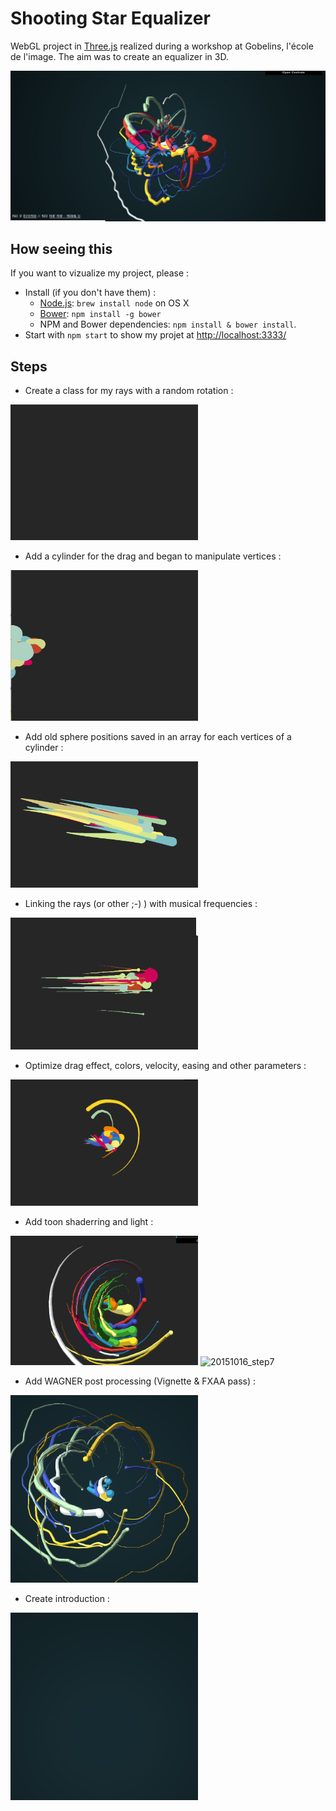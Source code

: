# Shooting Star Equalizer

WebGL project in [Three.js](http://threejs.org) realized during a workshop at Gobelins, l'école de l'image. The aim was to create an equalizer in 3D.

<img alt="Screenshot" src="https://github.com/Jeremboo/shootingStarEqualizer/blob/master/images/screenshot.jpg?raw=true">

## How seeing this

If you want to vizualize my project, please :

* Install (if you don't have them) :
    * [Node.js](http://nodejs.org): `brew install node` on OS X
    * [Bower](http://bower.io): `npm install -g bower`
    * NPM and Bower dependencies: `npm install & bower install`.
* Start with `npm start` to show my projet at [http://localhost:3333/](http://localhost:3333/)

## Steps 



- Create a class for my rays with a random rotation :

<img alt="20151012_step1" src="https://github.com/Jeremboo/shootingStarEqualizer/blob/master/gifs/20151012_step1.gif?raw=true" width="300">

- Add a cylinder for the drag and began to manipulate vertices :

<img alt="20151013_step2" src="https://github.com/Jeremboo/shootingStarEqualizer/blob/master/gifs/20151013_step2.gif?raw=true" width="300">

- Add old sphere positions saved in an array for each vertices of a cylinder : 

<img alt="20151014_step3" src="https://github.com/Jeremboo/shootingStarEqualizer/blob/master/gifs/20151014_step3.gif?raw=true" width="300">

- Linking the rays (or other ;-) ) with musical frequencies  :

<img alt="20151014_step4" src="https://github.com/Jeremboo/shootingStarEqualizer/blob/master/gifs/20151014_step4.gif?raw=true" width="300">

- Optimize drag effect, colors, velocity, easing and other parameters : 

<img alt="20151015_step5" src="https://github.com/Jeremboo/shootingStarEqualizer/blob/master/gifs/20151015_step5.gif?raw=true" width="300">

- Add toon shaderring and light :

<img alt="20151015_step6" src="https://github.com/Jeremboo/shootingStarEqualizer/blob/master/gifs/20151015_step6.gif?raw=true" width="300">

<img alt="20151016_step7" src="https://github.com/Jeremboo/shootingStarEqualizer/blob/master/gifs/20151016_step.gif7?raw=true" width="300">

- Add WAGNER post processing (Vignette & FXAA pass) :

<img alt="20151018_step8" src="https://github.com/Jeremboo/shootingStarEqualizer/blob/master/gifs/20151018_step8.gif?raw=true" width="300">

- Create introduction :

<img alt="20151018_step9" src="https://github.com/Jeremboo/shootingStarEqualizer/blob/master/gifs/20151018_step9.gif?raw=true" width="300">
